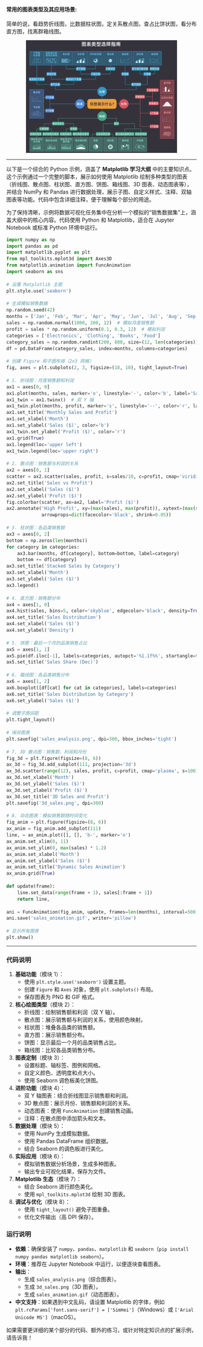 #### 常用的图表类型及其应用场景:

简单的说，看趋势折线图，比数据柱状图，定关系散点图，查占比饼状图，看分布直方图，找离群箱线图。

<p align="center">
<img src="../Misc/img/choose_your_chart.png" alt="图片加载失败" width="400">
</p>





---




以下是一个综合的 Python 示例，涵盖了 **Matplotlib 学习大纲** 中的主要知识点。这个示例通过一个完整的脚本，展示如何使用 Matplotlib 绘制多种类型的图表（折线图、散点图、柱状图、直方图、饼图、箱线图、3D 图表、动态图表等），并结合 NumPy 和 Pandas 进行数据处理，展示子图、自定义样式、注释、双轴图表等功能。代码中包含详细注释，便于理解每个部分的用途。

为了保持清晰，示例将数据可视化任务集中在分析一个模拟的“销售数据集”上，涵盖大纲中的核心内容。代码使用 Python 和 Matplotlib，适合在 Jupyter Notebook 或标准 Python 环境中运行。

```python
import numpy as np
import pandas as pd
import matplotlib.pyplot as plt
from mpl_toolkits.mplot3d import Axes3D
from matplotlib.animation import FuncAnimation
import seaborn as sns

# 设置 Matplotlib 主题
plt.style.use('seaborn')

# 生成模拟销售数据
np.random.seed(42)
months = ['Jan', 'Feb', 'Mar', 'Apr', 'May', 'Jun', 'Jul', 'Aug', 'Sep', 'Oct', 'Nov', 'Dec']
sales = np.random.normal(1000, 200, 12)  # 模拟月度销售额
profit = sales * np.random.uniform(0.1, 0.3, 12)  # 模拟利润
categories = ['Electronics', 'Clothing', 'Books', 'Food']
category_sales = np.random.randint(200, 800, size=(12, len(categories)))
df = pd.DataFrame(category_sales, index=months, columns=categories)

# 创建 Figure 和子图布局（2x3 网格）
fig, axes = plt.subplots(2, 3, figsize=(18, 10), tight_layout=True)

# 1. 折线图：月度销售额和利润
ax1 = axes[0, 0]
ax1.plot(months, sales, marker='o', linestyle='-', color='b', label='Sales')
ax1_twin = ax1.twinx()  # 双 Y 轴
ax1_twin.plot(months, profit, marker='s', linestyle='--', color='r', label='Profit')
ax1.set_title('Monthly Sales and Profit')
ax1.set_xlabel('Month')
ax1.set_ylabel('Sales ($)', color='b')
ax1_twin.set_ylabel('Profit ($)', color='r')
ax1.grid(True)
ax1.legend(loc='upper left')
ax1_twin.legend(loc='upper right')

# 2. 散点图：销售额与利润的关系
ax2 = axes[0, 1]
scatter = ax2.scatter(sales, profit, s=sales/10, c=profit, cmap='viridis', alpha=0.6)
ax2.set_title('Sales vs Profit')
ax2.set_xlabel('Sales ($)')
ax2.set_ylabel('Profit ($)')
fig.colorbar(scatter, ax=ax2, label='Profit ($)')
ax2.annotate('High Profit', xy=(max(sales), max(profit)), xytext=(max(sales)-200, max(profit)-50),
             arrowprops=dict(facecolor='black', shrink=0.05))

# 3. 柱状图：各品类销售额
ax3 = axes[0, 2]
bottom = np.zeros(len(months))
for category in categories:
    ax3.bar(months, df[category], bottom=bottom, label=category)
    bottom += df[category]
ax3.set_title('Stacked Sales by Category')
ax3.set_xlabel('Month')
ax3.set_ylabel('Sales ($)')
ax3.legend()

# 4. 直方图：销售额分布
ax4 = axes[1, 0]
ax4.hist(sales, bins=5, color='skyblue', edgecolor='black', density=True)
ax4.set_title('Sales Distribution')
ax4.set_xlabel('Sales ($)')
ax4.set_ylabel('Density')

# 5. 饼图：最后一个月的品类销售占比
ax5 = axes[1, 1]
ax5.pie(df.iloc[-1], labels=categories, autopct='%1.1f%%', startangle=90, colors=sns.color_palette('pastel'))
ax5.set_title('Sales Share (Dec)')

# 6. 箱线图：各品类销售分布
ax6 = axes[1, 2]
ax6.boxplot([df[cat] for cat in categories], labels=categories)
ax6.set_title('Sales Distribution by Category')
ax6.set_ylabel('Sales ($)')

# 调整子图间距
plt.tight_layout()

# 保存图表
plt.savefig('sales_analysis.png', dpi=300, bbox_inches='tight')

# 7. 3D 散点图：销售额、利润和月份
fig_3d = plt.figure(figsize=(8, 6))
ax_3d = fig_3d.add_subplot(111, projection='3d')
ax_3d.scatter(range(12), sales, profit, c=profit, cmap='plasma', s=100)
ax_3d.set_xlabel('Month')
ax_3d.set_ylabel('Sales ($)')
ax_3d.set_zlabel('Profit ($)')
ax_3d.set_title('3D Sales and Profit')
plt.savefig('3d_sales.png', dpi=300)

# 8. 动态图表：模拟销售额随时间变化
fig_anim = plt.figure(figsize=(8, 6))
ax_anim = fig_anim.add_subplot(111)
line, = ax_anim.plot([], [], 'b-', marker='o')
ax_anim.set_xlim(0, 11)
ax_anim.set_ylim(0, max(sales) * 1.2)
ax_anim.set_xlabel('Month')
ax_anim.set_ylabel('Sales ($)')
ax_anim.set_title('Dynamic Sales Animation')
ax_anim.grid(True)

def update(frame):
    line.set_data(range(frame + 1), sales[:frame + 1])
    return line,

ani = FuncAnimation(fig_anim, update, frames=len(months), interval=500, blit=True)
ani.save('sales_animation.gif', writer='pillow')

# 显示所有图表
plt.show()
```

---

### **代码说明**
1. **基础功能**（模块 1）：
   - 使用 `plt.style.use('seaborn')` 设置主题。
   - 创建 `Figure` 和 `Axes` 对象，使用 `plt.subplots()` 布局。
   - 保存图表为 PNG 和 GIF 格式。
2. **核心绘图类型**（模块 2）：
   - 折线图：绘制销售额和利润（双 Y 轴）。
   - 散点图：展示销售额与利润的关系，使用颜色映射。
   - 柱状图：堆叠各品类的销售额。
   - 直方图：展示销售额分布。
   - 饼图：显示最后一个月的品类销售占比。
   - 箱线图：比较各品类销售分布。
3. **图表定制**（模块 3）：
   - 设置标题、轴标签、图例和网格。
   - 自定义颜色、透明度和点大小。
   - 使用 Seaborn 调色板美化饼图。
4. **进阶功能**（模块 4）：
   - 双 Y 轴图表：结合折线图显示销售额和利润。
   - 3D 散点图：展示月份、销售额和利润的关系。
   - 动态图表：使用 `FuncAnimation` 创建销售动画。
   - 注释：在散点图中添加箭头和文本。
5. **数据处理**（模块 5）：
   - 使用 NumPy 生成模拟数据。
   - 使用 Pandas DataFrame 组织数据。
   - 结合 Seaborn 的调色板进行美化。
6. **实际应用**（模块 6）：
   - 模拟销售数据分析场景，生成多种图表。
   - 输出专业可视化结果，保存为文件。
7. **Matplotlib 生态**（模块 7）：
   - 结合 Seaborn 进行颜色美化。
   - 使用 `mpl_toolkits.mplot3d` 绘制 3D 图表。
8. **调试与优化**（模块 8）：
   - 使用 `tight_layout()` 避免子图重叠。
   - 优化文件输出（高 DPI 保存）。

### **运行说明**
- **依赖**：确保安装了 `numpy`、`pandas`、`matplotlib` 和 `seaborn`（`pip install numpy pandas matplotlib seaborn`）。
- **环境**：推荐在 Jupyter Notebook 中运行，以便逐块查看图表。
- **输出**：
  - 生成 `sales_analysis.png`（综合图表）。
  - 生成 `3d_sales.png`（3D 图表）。
  - 生成 `sales_animation.gif`（动态图表）。
- **中文支持**：如果遇到中文乱码，请设置 Matplotlib 的字体，例如 `plt.rcParams['font.sans-serif'] = ['SimHei']`（Windows）或 `['Arial Unicode MS']`（macOS）。

如果需要更详细的某个部分的代码、额外的练习，或针对特定知识点的扩展示例，请告诉我！